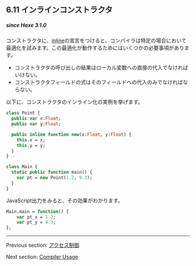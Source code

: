 ## 6.11 インラインコンストラクタ

##### since Haxe 3.1.0

コンストラクタに、[inline](class-field-inline.md)の宣言をつけると、コンパイラは特定の場合において最適化を試みます。この最適化が動作するためにはいくつかの必要事項があります。

* コンストラクタの呼び出しの結果はローカル変数への直接の代入でなければいけない。
* コンストラクタフィールドの式はそのフィールドへの代入のみでなければならない。

以下に、コンストラクタのインライン化の実例を挙げます。

```haxe
class Point {
  public var x:Float;
  public var y:Float;

  public inline function new(x:Float, y:Float) {
    this.x = x;
    this.y = y;
  }
}

class Main {
  static public function main() {
    var pt = new Point(1.2, 9.3);
  }
}
```

JavaScript出力をみると、その効果がわかります。

```haxe
Main.main = function() {
	var pt_x = 1.2;
	var pt_y = 9.3;
};
```

---

Previous section: [アクセス制御](lf-access-control.md)

Next section: [Compiler Usage](compiler-usage.md)
